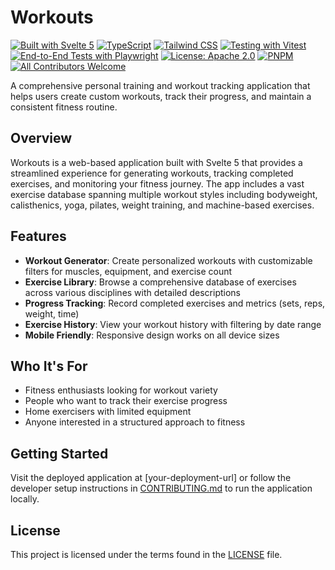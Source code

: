 # Workouts

[![Built with Svelte 5](https://img.shields.io/badge/Built_with-Svelte_5-FF3E00?style=for-the-badge&logo=svelte)](https://svelte.dev)
[![TypeScript](https://img.shields.io/badge/TypeScript-007ACC?style=for-the-badge&logo=typescript&logoColor=white)](https://www.typescriptlang.org/)
[![Tailwind CSS](https://img.shields.io/badge/Tailwind_CSS-38B2AC?style=for-the-badge&logo=tailwind-css&logoColor=white)](https://tailwindcss.com/)
[![Testing with Vitest](https://img.shields.io/badge/Testing-Vitest-729B1B?style=for-the-badge&logo=vitest)](https://vitest.dev/)
[![End-to-End Tests with Playwright](https://img.shields.io/badge/E2E_Tests-Playwright-45ba4b?style=for-the-badge&logo=playwright)](https://playwright.dev/)
[![License: Apache 2.0](https://img.shields.io/badge/License-Apache_2.0-blue.svg?style=for-the-badge)](https://opensource.org/licenses/Apache-2.0)
[![PNPM](https://img.shields.io/badge/pnpm-%234a4a4a.svg?style=for-the-badge&logo=pnpm&logoColor=f69220)](https://pnpm.io/)
[![All Contributors Welcome](https://img.shields.io/badge/all_contributors-welcome-orange.svg?style=for-the-badge)](CONTRIBUTING.md)

A comprehensive personal training and workout tracking application that helps users create custom workouts, track their progress, and maintain a consistent fitness routine.

## Overview

Workouts is a web-based application built with Svelte 5 that provides a streamlined experience for generating workouts, tracking completed exercises, and monitoring your fitness journey. The app includes a vast exercise database spanning multiple workout styles including bodyweight, calisthenics, yoga, pilates, weight training, and machine-based exercises.

## Features

- **Workout Generator**: Create personalized workouts with customizable filters for muscles, equipment, and exercise count
- **Exercise Library**: Browse a comprehensive database of exercises across various disciplines with detailed descriptions
- **Progress Tracking**: Record completed exercises and metrics (sets, reps, weight, time)
- **Exercise History**: View your workout history with filtering by date range
- **Mobile Friendly**: Responsive design works on all device sizes

## Who It's For

- Fitness enthusiasts looking for workout variety
- People who want to track their exercise progress
- Home exercisers with limited equipment
- Anyone interested in a structured approach to fitness

## Getting Started

Visit the deployed application at [your-deployment-url] or follow the developer setup instructions in [CONTRIBUTING.md](CONTRIBUTING.md) to run the application locally.

## License

This project is licensed under the terms found in the [LICENSE](LICENSE) file.
